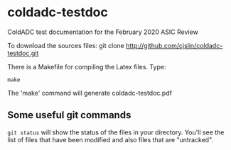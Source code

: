 # coldadc-testdoc
ColdADC test documentation for the February 2020 ASIC Review


To download the sources files:
  git clone http://github.com/cjslin/coldadc-testdoc.git



There is a Makefile for compiling the Latex files. Type:
``` 
make
```
The 'make' command will generate coldadc-testdoc.pdf

## Some useful git commands

```git status``` will show the status of the files in your directory. You'll see the list of files that have been modified and also files that are "untracked".


